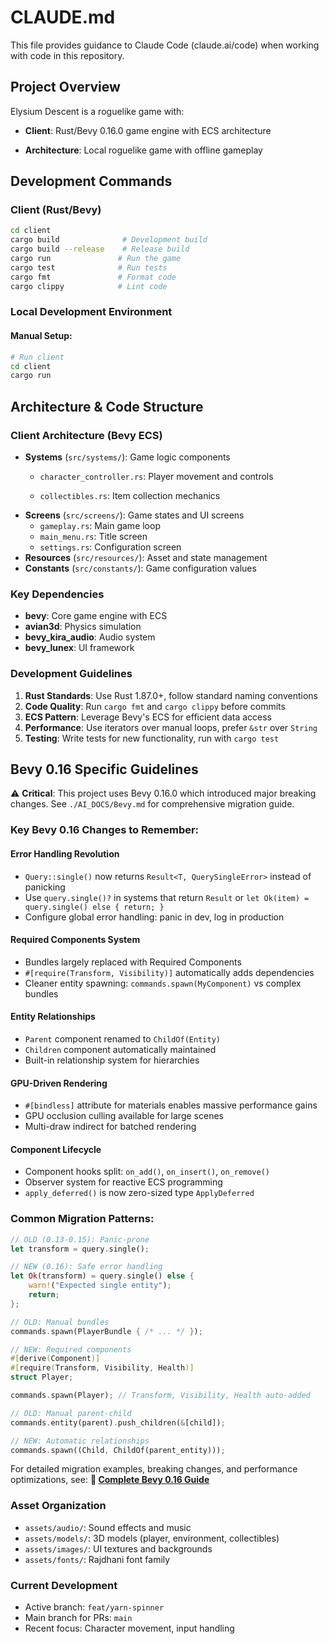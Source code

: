 # CLAUDE.md

This file provides guidance to Claude Code (claude.ai/code) when working with code in this repository.

## Project Overview

Elysium Descent is a roguelike game with:
- **Client**: Rust/Bevy 0.16.0 game engine with ECS architecture

- **Architecture**: Local roguelike game with offline gameplay

## Development Commands

### Client (Rust/Bevy)
```bash
cd client
cargo build              # Development build
cargo build --release    # Release build  
cargo run               # Run the game
cargo test              # Run tests
cargo fmt               # Format code
cargo clippy            # Lint code
```




### Local Development Environment

#### Manual Setup:
```bash
# Run client
cd client
cargo run
```

## Architecture & Code Structure

### Client Architecture (Bevy ECS)
- **Systems** (`src/systems/`): Game logic components
  - `character_controller.rs`: Player movement and controls
  
  - `collectibles.rs`: Item collection mechanics
- **Screens** (`src/screens/`): Game states and UI screens
  - `gameplay.rs`: Main game loop
  - `main_menu.rs`: Title screen
  - `settings.rs`: Configuration screen
- **Resources** (`src/resources/`): Asset and state management
- **Constants** (`src/constants/`): Game configuration values

### Key Dependencies
- **bevy**: Core game engine with ECS
- **avian3d**: Physics simulation
- **bevy_kira_audio**: Audio system
- **bevy_lunex**: UI framework



### Development Guidelines
1. **Rust Standards**: Use Rust 1.87.0+, follow standard naming conventions
2. **Code Quality**: Run `cargo fmt` and `cargo clippy` before commits
3. **ECS Pattern**: Leverage Bevy's ECS for efficient data access
4. **Performance**: Use iterators over manual loops, prefer `&str` over `String`
5. **Testing**: Write tests for new functionality, run with `cargo test`

## Bevy 0.16 Specific Guidelines

⚠️ **Critical**: This project uses Bevy 0.16.0 which introduced major breaking changes. See `./AI_DOCS/Bevy.md` for comprehensive migration guide.

### Key Bevy 0.16 Changes to Remember:

#### Error Handling Revolution
- `Query::single()` now returns `Result<T, QuerySingleError>` instead of panicking
- Use `query.single()?` in systems that return `Result` or `let Ok(item) = query.single() else { return; }`
- Configure global error handling: panic in dev, log in production

#### Required Components System
- Bundles largely replaced with Required Components
- `#[require(Transform, Visibility)]` automatically adds dependencies
- Cleaner entity spawning: `commands.spawn(MyComponent)` vs complex bundles

#### Entity Relationships
- `Parent` component renamed to `ChildOf(Entity)`
- `Children` component automatically maintained
- Built-in relationship system for hierarchies

#### GPU-Driven Rendering
- `#[bindless]` attribute for materials enables massive performance gains
- GPU occlusion culling available for large scenes
- Multi-draw indirect for batched rendering

#### Component Lifecycle
- Component hooks split: `on_add()`, `on_insert()`, `on_remove()`
- Observer system for reactive ECS programming
- `apply_deferred()` is now zero-sized type `ApplyDeferred`

### Common Migration Patterns:

```rust
// OLD (0.13-0.15): Panic-prone
let transform = query.single();

// NEW (0.16): Safe error handling
let Ok(transform) = query.single() else {
    warn!("Expected single entity");
    return;
};

// OLD: Manual bundles
commands.spawn(PlayerBundle { /* ... */ });

// NEW: Required components
#[derive(Component)]
#[require(Transform, Visibility, Health)]
struct Player;

commands.spawn(Player); // Transform, Visibility, Health auto-added

// OLD: Manual parent-child
commands.entity(parent).push_children(&[child]);

// NEW: Automatic relationships
commands.spawn((Child, ChildOf(parent_entity)));
```

For detailed migration examples, breaking changes, and performance optimizations, see:
**📖 [Complete Bevy 0.16 Guide](./AI_DOCS/Bevy.md)**




### Asset Organization
- `assets/audio/`: Sound effects and music
- `assets/models/`: 3D models (player, environment, collectibles)
- `assets/images/`: UI textures and backgrounds
- `assets/fonts/`: Rajdhani font family

### Current Development
- Active branch: `feat/yarn-spinner`
- Main branch for PRs: `main`
- Recent focus: Character movement, input handling